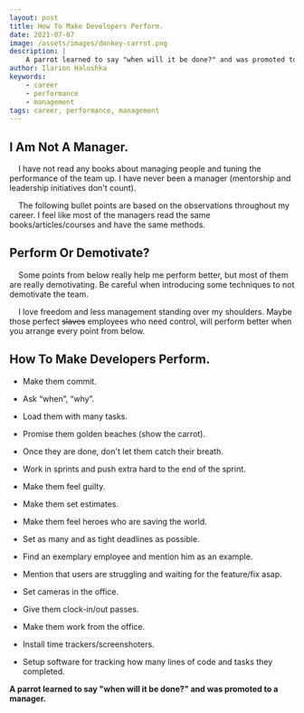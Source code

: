 ```yaml
---
layout: post
title: How To Make Developers Perform.
date: 2021-07-07
image: /assets/images/donkey-carrot.png
description: |
    A parrot learned to say "when will it be done?" and was promoted to a manager.
author: Ilarion Halushka
keywords:
    - career
    - performance
    - management
tags: career, performance, management
---
```


## I Am Not A Manager.
&nbsp;&nbsp;&nbsp; I have not read any books about managing people and
tuning the performance of the team up. I have never been a manager (mentorship and leadership initiatives don't count).

&nbsp;&nbsp;&nbsp; The following bullet points are based on the observations throughout my career.
I feel like most of the managers read the same books/articles/courses and have the same methods.

## Perform Or Demotivate?
&nbsp;&nbsp;&nbsp; Some points from below really help me perform better,
but most of them are really demotivating. Be careful when introducing some techniques to not demotivate the team.

&nbsp;&nbsp;&nbsp; I love freedom and less management standing over my shoulders.
Maybe those perfect ~~slaves~~ employees who need control, will perform better when you arrange every point from below.

## How To Make Developers Perform.
* Make them commit.
* Ask “when”, “why”.
* Load them with many tasks.
* Promise them golden beaches (show the carrot).
* Once they are done, don't let them catch their breath.
* Work in sprints and push extra hard to the end of the sprint.


* Make them feel guilty.
* Make them set estimates.
* Make them feel heroes who are saving the world.
* Set as many and as tight deadlines as possible.
* Find an exemplary employee and mention him as an example.
* Mention that users are struggling and waiting for the feature/fix asap.


* Set cameras in the office.
* Give them clock-in/out passes.
* Make them work from the office.
* Install time trackers/screenshoters.
* Setup software for tracking how many lines of code and tasks they completed.

**A parrot learned to say "when will it be done?" and was promoted to a manager.**
